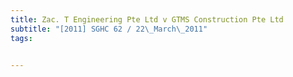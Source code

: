 ```yaml
---
title: Zac. T Engineering Pte Ltd v GTMS Construction Pte Ltd 
subtitle: "[2011] SGHC 62 / 22\_March\_2011"
tags:


---
```


